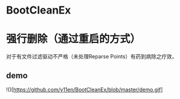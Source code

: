# BootCleanEx

# 强行删除（通过重启的方式）

对于有文件过滤驱动不严格（未处理Reparse Points）有药到病除之疗效，


## demo

!()[https://github.com/y11en/BootCleanEx/blob/master/demo.gif]
